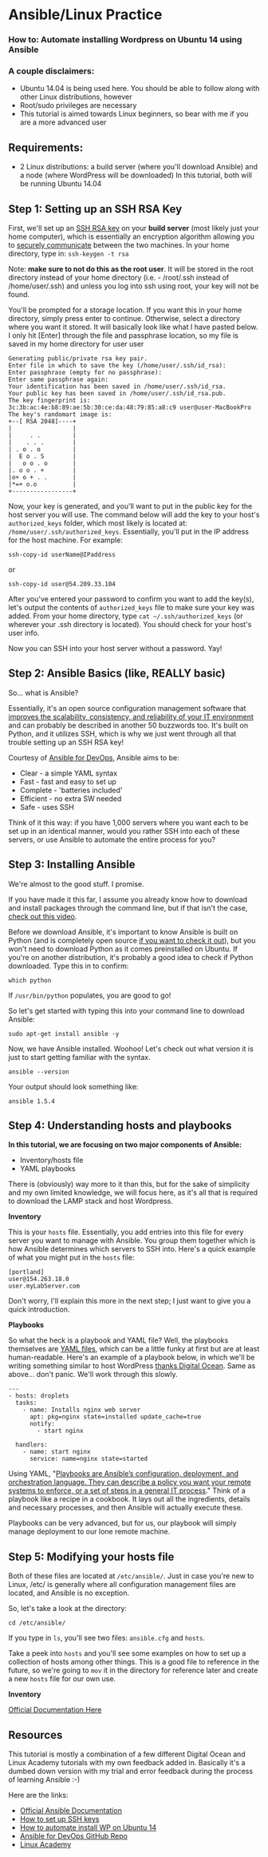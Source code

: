 # Ansible/Linux Practice

### How to: Automate installing Wordpress on Ubuntu 14 using Ansible

### A couple disclaimers: 

* Ubuntu 14.04 is being used here. You should be able to follow along with other Linux distributions, however
* Root/sudo privileges are necessary
* This tutorial is aimed towards Linux beginners, so bear with me if you are a more advanced user

## Requirements:
* 2 Linux distributions: a build server (where you'll download Ansible) and a node (where WordPress will be downloaded) In this tutorial, both will be running Ubuntu 14.04

## Step 1: Setting up an SSH RSA Key
First, we'll set up an [SSH RSA key](https://en.wikipedia.org/wiki/RSA_(cryptosystem)) on your **build server** (most likely just your home computer), which is essentially an encryption algorithm allowing you to [securely communicate](https://help.ubuntu.com/community/SSH/OpenSSH/Keys) between the two machines. In your home directory, type in:
```ssh-keygen -t rsa```

Note: **make sure to not do this as the root user**. It will be stored in the root directory instead of your home directory (i.e. - /root/.ssh instead of /home/user/.ssh) and unless you log into ssh using root, your key will not be found. 

You'll be prompted for a storage location. If you want this in your home directory, simply press enter to continue. Otherwise, select a directory where you want it stored. It will basically look like what I have pasted below. I only hit [Enter] through the file and passphrase location, so my file is saved in my home directory for user user

```user@user-MacBookPro:~$ ssh-keygen -t rsa
Generating public/private rsa key pair.
Enter file in which to save the key (/home/user/.ssh/id_rsa): 
Enter passphrase (empty for no passphrase): 
Enter same passphrase again: 
Your identification has been saved in /home/user/.ssh/id_rsa.
Your public key has been saved in /home/user/.ssh/id_rsa.pub.
The key fingerprint is:
3c:3b:ac:4e:b8:89:ae:5b:30:ce:da:48:79:85:a8:c9 user@user-MacBookPro
The key's randomart image is:
+--[ RSA 2048]----+
|                 |
|     . .         |
|    . . .        |
| . o . o         |
|  E o . S        |
|   o o . o       |
|. o o . +        |
|o+ o + . .       |
|*=+ o.o          |
+-----------------+
```

Now, your key is generated, and you'll want to put in the public key for the host server you will use. The command below will add the key to your host's `authorized_keys` folder, which most likely is located at: `/home/user/.ssh/authorized_keys`.  Essentially, you'll put in the IP address for the host machine. For example:

```
ssh-copy-id userName@IPaddress
```
or
```
ssh-copy-id user@54.209.33.104
```

After you've entered your password to confirm you want to add the key(s), let's output the contents of `authorized_keys` file to make sure your key was added. From your home directory, type `cat ~/.ssh/authorized_keys` (or wherever your .ssh directory is located). You should check for your host's user info. 

Now you can SSH into your host server without a password. Yay!



## Step 2: Ansible Basics (like, REALLY basic)

So... what is Ansible?

Essentially, it's an open source configuration management software that [improves the scalability, consistency, and reliability of your IT environment](https://cloudacademy.com/blog/what-is-ansible/) and can probably be described in another 50 buzzwords too. It's built on Python, and it utilizes SSH, which is why we just went through all that trouble setting up an SSH RSA key!  

Courtesy of [Ansible for DevOps](https://www.ansiblefordevops.com/), Ansible aims to be:
* Clear - a simple YAML syntax
* Fast - fast and easy to set up 
* Complete - 'batteries included'
* Efficient - no extra SW needed
* Safe - uses SSH


Think of it this way: if you have 1,000 servers where you want each to be set up in an identical manner, would you rather SSH into each of these servers, or use Ansible to automate the entire process for you?


## Step 3: Installing Ansible
We're almost to the good stuff. I promise.


If you have made it this far, I assume you already know how to download and install packages through the command line, but if that isn't the case, [check out this video](https://www.youtube.com/watch?v=EKmLXiA4zaQ).

Before we download Ansible, it's important to know Ansible is built on Python (and is completely open source [if you want to check it out](https://github.com/ansible/ansible)), but you won't need to download Python as it comes preinstalled on Ubuntu. If you're on another distribution, it's probably a good idea to check if Python downloaded. Type this in to confirm:

```which python```

If `/usr/bin/python` populates, you are good to go!

So let's get started with typing this into your command line to download Ansible:

```
sudo apt-get install ansible -y
```

Now, we have Ansible installed. Woohoo! Let's check out what version it is just to start getting familiar with the syntax.

```ansible --version```

Your output should look something like: 
```
ansible 1.5.4
```

## Step 4: Understanding hosts and playbooks

**In this tutorial, we are focusing on two major components of Ansible:**
* Inventory/hosts file
* YAML playbooks

There is (obviously) way more to it than this, but for the sake of simplicity and my own limited knowledge, we will focus here, as it's all that is required to download the LAMP stack and host Wordpress. 


**Inventory**

This is your `hosts` file. Essentially, you add entries into this file for every server you want to manage with Ansible. You group them together which is how Ansible determines which servers to SSH into. Here's a quick example of what you might put in the `hosts` file:

```
[portland]
user@154.263.18.0
user.myLabServer.com
```

Don't worry, I'll explain this more in the next step; I just want to give you a quick introduction.

**Playbooks**

So what the heck is a playbook and YAML file? Well, the playbooks themselves are [YAML files](https://en.wikipedia.org/wiki/YAML), which can be a little funky at first but are at least human-readable. Here's an example of a playbook below, in which we'll be writing something similar to host WordPress [thanks Digital Ocean](https://www.digitalocean.com/community/tutorials/how-to-create-ansible-playbooks-to-automate-system-configuration-on-ubuntu). Same as above... don't panic. We'll work through this slowly.

```
---
- hosts: droplets
  tasks:
    - name: Installs nginx web server
      apt: pkg=nginx state=installed update_cache=true
      notify:
        - start nginx

  handlers:
    - name: start nginx
      service: name=nginx state=started
```

Using YAML, "[Playbooks are Ansible’s configuration, deployment, and orchestration language. They can describe a policy you want your remote systems to enforce, or a set of steps in a general IT process](http://docs.ansible.com/ansible/latest/playbooks.html)." Think of a playbook like a recipe in a cookbook. It lays out all the ingredients, details and necessary processes, and then Ansible will actually execute these.

Playbooks can be very advanced, but for us, our playbook will simply manage deployment to our lone remote machine.




## Step 5: Modifying your hosts file

Both of these files are located at `/etc/ansible/`. Just in case you're new to Linux, /etc/ is generally where all configuration management files are located, and Ansible is no exception. 

So, let's take a look at the directory:

```
cd /etc/ansible/
```

If you type in `ls`, you'll see two files: `ansible.cfg` and `hosts`.

Take a peek into `hosts` and you'll see some examples on how to set up a collection of hosts among other things. This is a good file to reference in the future, so we're going to `mov` it in the directory for reference later and create a new `hosts` file for our own use. 






**Inventory**


[Official Documentation Here](http://docs.ansible.com/ansible/latest/intro_inventory.html)




## Resources
This tutorial is mostly a combination of a few different Digital Ocean and Linux Academy tutorials with my own feedback added in. Basically it's a dumbed down version with my trial and error feedback during the process of learning Ansible :-) 

Here are the links:
* [Official Ansible Documentation](http://docs.ansible.com/)
* [How to set up SSH keys](https://www.digitalocean.com/community/tutorials/how-to-set-up-ssh-keys--2)
* [How to automate install WP on Ubuntu 14](https://www.digitalocean.com/community/tutorials/how-to-automate-installing-wordpress-on-ubuntu-14-04-using-ansible)
* [Ansible for DevOps GitHub Repo](https://github.com/geerlingguy/ansible-for-devops)
* [Linux Academy](https://linuxacademy.com/)
